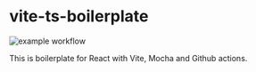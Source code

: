 # vite-ts-boilerplate

![example workflow](https://github.com/50ShadesOfPrivate/vite-ts-boilerplate/actions/workflows/main.yml/badge.svg)

This is boilerplate for React with Vite, Mocha and Github actions.
